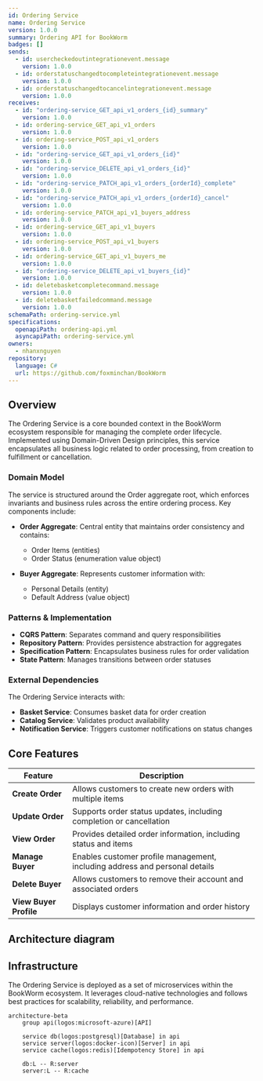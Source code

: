 ```yaml
---
id: Ordering Service
name: Ordering Service
version: 1.0.0
summary: Ordering API for BookWorm
badges: []
sends:
  - id: usercheckedoutintegrationevent.message
    version: 1.0.0
  - id: orderstatuschangedtocompleteintegrationevent.message
    version: 1.0.0
  - id: orderstatuschangedtocancelintegrationevent.message
    version: 1.0.0
receives:
  - id: "ordering-service_GET_api_v1_orders_{id}_summary"
    version: 1.0.0
  - id: ordering-service_GET_api_v1_orders
    version: 1.0.0
  - id: ordering-service_POST_api_v1_orders
    version: 1.0.0
  - id: "ordering-service_GET_api_v1_orders_{id}"
    version: 1.0.0
  - id: "ordering-service_DELETE_api_v1_orders_{id}"
    version: 1.0.0
  - id: "ordering-service_PATCH_api_v1_orders_{orderId}_complete"
    version: 1.0.0
  - id: "ordering-service_PATCH_api_v1_orders_{orderId}_cancel"
    version: 1.0.0
  - id: ordering-service_PATCH_api_v1_buyers_address
    version: 1.0.0
  - id: ordering-service_GET_api_v1_buyers
    version: 1.0.0
  - id: ordering-service_POST_api_v1_buyers
    version: 1.0.0
  - id: ordering-service_GET_api_v1_buyers_me
    version: 1.0.0
  - id: "ordering-service_DELETE_api_v1_buyers_{id}"
    version: 1.0.0
  - id: deletebasketcompletecommand.message
    version: 1.0.0
  - id: deletebasketfailedcommand.message
    version: 1.0.0
schemaPath: ordering-service.yml
specifications:
  openapiPath: ordering-api.yml
  asyncapiPath: ordering-service.yml
owners:
  - nhanxnguyen
repository:
  language: C#
  url: https://github.com/foxminchan/BookWorm
---
```


<Tiles >
    <Tile icon="DocumentIcon" href={`/docs/services/${frontmatter.id}/${frontmatter.version}/changelog`}  title="View the changelog" description="Want to know the history of this service? View the change logs" />
    <Tile icon="UserGroupIcon" href="/docs/users/nhanxnguyen" title="Contact the author" description="Any questions? Feel free to contact the owners" />
    <Tile icon="BoltIcon" href={`/visualiser/services/${frontmatter.id}/${frontmatter.version}`} title={`Sends ${frontmatter.sends.length} messages`} description="This service sends messages to downstream consumers" />
    <Tile icon="BoltIcon"  href={`/visualiser/services/${frontmatter.id}/${frontmatter.version}`} title={`Receives ${frontmatter.receives.length} messages`} description="This service receives messages from other services" />
</Tiles>

## Overview

The Ordering Service is a core bounded context in the BookWorm ecosystem responsible for managing the complete order lifecycle. Implemented using Domain-Driven Design principles, this service encapsulates all business logic related to order processing, from creation to fulfillment or cancellation.

### Domain Model

The service is structured around the Order aggregate root, which enforces invariants and business rules across the entire ordering process. Key components include:

- **Order Aggregate**: Central entity that maintains order consistency and contains:

  - Order Items (entities)
  - Order Status (enumeration value object)

- **Buyer Aggregate**: Represents customer information with:
  - Personal Details (entity)
  - Default Address (value object)

### Patterns & Implementation

- **CQRS Pattern**: Separates command and query responsibilities
- **Repository Pattern**: Provides persistence abstraction for aggregates
- **Specification Pattern**: Encapsulates business rules for order validation
- **State Pattern**: Manages transitions between order statuses

### External Dependencies

The Ordering Service interacts with:

- **Basket Service**: Consumes basket data for order creation
- **Catalog Service**: Validates product availability
- **Notification Service**: Triggers customer notifications on status changes

## Core Features

| Feature                | Description                                                                 |
| ---------------------- | --------------------------------------------------------------------------- |
| **Create Order**       | Allows customers to create new orders with multiple items                   |
| **Update Order**       | Supports order status updates, including completion or cancellation         |
| **View Order**         | Provides detailed order information, including status and items             |
| **Manage Buyer**       | Enables customer profile management, including address and personal details |
| **Delete Buyer**       | Allows customers to remove their account and associated orders              |
| **View Buyer Profile** | Displays customer information and order history                             |

## Architecture diagram

<NodeGraph />

## Infrastructure

The Ordering Service is deployed as a set of microservices within the BookWorm ecosystem. It leverages cloud-native technologies and follows best practices for scalability, reliability, and performance.

```mermaid
architecture-beta
    group api(logos:microsoft-azure)[API]

    service db(logos:postgresql)[Database] in api
    service server(logos:docker-icon)[Server] in api
    service cache(logos:redis)[Idempotency Store] in api

    db:L -- R:server
    server:L -- R:cache
```

